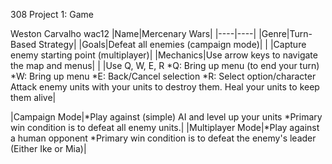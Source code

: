 308 Project 1: Game

Weston Carvalho
wac12
|Name|Mercenary Wars|
|----|----|
|Genre|Turn-Based Strategy|
|Goals|Defeat all enemies (campaign mode)|
|     |Capture enemy starting point (multiplayer)|
|Mechanics|Use arrow keys to navigate the map and menus|
|     |Use Q, W, E, R
        *Q:  Bring up menu (to end your turn)
        *W:  Bring up menu
        *E:  Back/Cancel selection
        *R:  Select option/character
        Attack enemy units with your units to
		destroy them. Heal your units to keep them alive|

|Campaign Mode|*Play against (simple) AI and level up your units
                *Primary win condition is to defeat all enemy units.|
|Multiplayer Mode|*Play against a human opponent
                *Primary win condition is to defeat the enemy's leader (Either Ike or Mia)|
